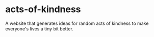# acts-of-kindness
A website that generates ideas for random acts of kindness to make everyone's lives a tiny bit better.
